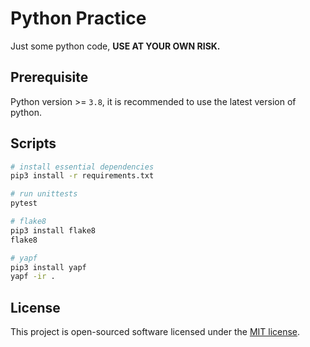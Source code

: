 # Python Practice

Just some python code, **USE AT YOUR OWN RISK.**

## Prerequisite

Python version >= `3.8`, it is recommended to use the latest version of python.

## Scripts

```bash
# install essential dependencies
pip3 install -r requirements.txt

# run unittests
pytest

# flake8
pip3 install flake8
flake8

# yapf
pip3 install yapf
yapf -ir .
```

## License

This project is open-sourced software licensed under the [MIT license](LICENSE).
